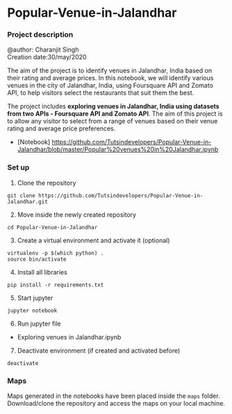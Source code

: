 # Popular-Venue-in-Jalandhar

### Project description
@author: Charanjit Singh <br>
Creation date:30/may/2020

The aim of the project is to identify venues in Jalandhar, India based on their rating and average prices. In this notebook, we will identify various venues in the city of Jalandhar, India, using Foursquare API and Zomato API, to help visitors select the restaurants that suit them the best.

The project includes **exploring venues in Jalandhar, India using datasets from two APIs - Foursquare API and Zomato API**. The aim of this project is to allow any visitor to select from a range of venues based on their venue rating and average price preferences.

- [Notebook] https://github.com/Tutsindevelopers/Popular-Venue-in-Jalandhar/blob/master/Popular%20venues%20in%20Jalandhar.ipynb

### Set up
1. Clone the repository
```
git clone https://github.com/Tutsindevelopers/Popular-Venue-in-Jalandhar.git
```
2. Move inside the newly created repository
```
cd Popular-Venue-in-Jalandhar
```
3. Create a virtual environment and activate it (optional)
```
virtualenv -p $(which python) .
source bin/activate
```
4. Install all libraries
```
pip install -r requirements.txt
```
5. Start jupyter
```
jupyter notebook
```
6. Run jupyter file
  - Exploring venues in Jalandhar.ipynb
7. Deactivate environment (if created and activated before)
```
deactivate
```

### Maps
Maps generated in the notebooks have been placed inside the `maps` folder. Download/clone the repository and access the maps on your local machine.
